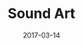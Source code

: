 ---
title: Sound Art
description: Is a post-production facilities for film and television that focusses on using technology to unleash the creative potential of sound design and audio work. I guided the design process in creating the main website.
client: Sound Art
skills:
  - Product Design
  - User Experience
  - User Interface
  - Interaction Design
date: 2017-03-14
finished: true
layout: work
permalink: false
---